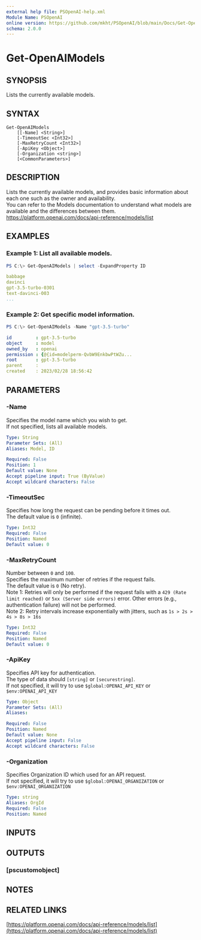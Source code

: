 ```yaml
---
external help file: PSOpenAI-help.xml
Module Name: PSOpenAI
online version: https://github.com/mkht/PSOpenAI/blob/main/Docs/Get-OpenAIModels.md
schema: 2.0.0
---
```


# Get-OpenAIModels

## SYNOPSIS
Lists the currently available models.

## SYNTAX

```
Get-OpenAIModels
    [[-Name] <String>]
    [-TimeoutSec <Int32>]
    [-MaxRetryCount <Int32>]
    [-ApiKey <Object>]
    [-Organization <string>]
    [<CommonParameters>]
```

## DESCRIPTION
Lists the currently available models, and provides basic information about each one such as the owner and availability.  
You can refer to the Models documentation to understand what models are available and the differences between them.  
https://platform.openai.com/docs/api-reference/models/list

## EXAMPLES

### Example 1: List all available models.
```PowerShell
PS C:\> Get-OpenAIModels | select -ExpandProperty ID
```
```yaml
babbage
davinci
gpt-3.5-turbo-0301
text-davinci-003
...
```

### Example 2: Get specific model information.
```PowerShell
PS C:\> Get-OpenAIModels -Name "gpt-3.5-turbo"
```
```yaml
id         : gpt-3.5-turbo
object     : model
owned_by   : openai
permission : {@{id=modelperm-QvbW9EnkbwPtWZu...
root       : gpt-3.5-turbo
parent     :
created    : 2023/02/28 18:56:42
```

## PARAMETERS

### -Name
Specifies the model name which you wish to get.  
If not specified, lists all available models.

```yaml
Type: String
Parameter Sets: (All)
Aliases: Model, ID

Required: False
Position: 1
Default value: None
Accept pipeline input: True (ByValue)
Accept wildcard characters: False
```

### -TimeoutSec
Specifies how long the request can be pending before it times out.  
The default value is `0` (infinite).

```yaml
Type: Int32
Required: False
Position: Named
Default value: 0
```

### -MaxRetryCount
Number between `0` and `100`.  
Specifies the maximum number of retries if the request fails.  
The default value is `0` (No retry).  
Note 1: Retries will only be performed if the request fails with a `429 (Rate limit reached)` or `5xx (Server side errors)` error. Other errors (e.g., authentication failure) will not be performed.  
Note 2: Retry intervals increase exponentially with jitters, such as `1s > 2s > 4s > 8s > 16s`

```yaml
Type: Int32
Required: False
Position: Named
Default value: 0
```

### -ApiKey
Specifies API key for authentication.  
The type of data should `[string]` or `[securestring]`.  
If not specified, it will try to use `$global:OPENAI_API_KEY` or `$env:OPENAI_API_KEY`

```yaml
Type: Object
Parameter Sets: (All)
Aliases:

Required: False
Position: Named
Default value: None
Accept pipeline input: False
Accept wildcard characters: False
```

### -Organization
Specifies Organization ID which used for an API request.  
If not specified, it will try to use `$global:OPENAI_ORGANIZATION` or `$env:OPENAI_ORGANIZATION`

```yaml
Type: string
Aliases: OrgId
Required: False
Position: Named
```

## INPUTS

## OUTPUTS

### [pscustomobject]

## NOTES

## RELATED LINKS

[https://platform.openai.com/docs/api-reference/models/list](https://platform.openai.com/docs/api-reference/models/list)

